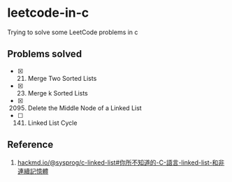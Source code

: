 # leetcode-in-c
Trying to solve some LeetCode problems in c

## Problems solved

- [X] 21. Merge Two Sorted Lists
- [X] 23. Merge k Sorted Lists
- [X] 2095. Delete the Middle Node of a Linked List
- [ ] 141. Linked List Cycle

## Reference
1. [hackmd.io/@sysprog/c-linked-list#你所不知道的-C-語言-linked-list-和非連續記憶體](https://hackmd.io/@sysprog/c-linked-list#%E4%BD%A0%E6%89%80%E4%B8%8D%E7%9F%A5%E9%81%93%E7%9A%84-C-%E8%AA%9E%E8%A8%80-linked-list-%E5%92%8C%E9%9D%9E%E9%80%A3%E7%BA%8C%E8%A8%98%E6%86%B6%E9%AB%94)
<!-- 2.  -->
